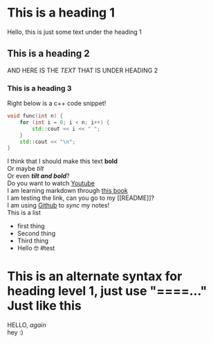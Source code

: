 # This is a heading 1
Hello, this is just some text under the heading 1
## This is a heading 2
AND HERE IS THE *TEXT* THAT IS UNDER HEADING 2
### This is a heading 3
Right below is a c++ code snippet!
```cpp
void func(int n) {
	for (int i = 0; i < n; i++) {
		std::cout << i << " ";
	}
	std::cout << "\n";
}
```

I think that I should make this text **bold**  
Or maybe *tilt*  
Or even ***tilt and bold***?  
Do you want to watch [Youtube](https://youtube.com)  
I am learning markdown through [this book](https://dl.icdst.org/pdfs/files3/c79990b0b853932d36ddc117ce2503e3.pdf)  
I am testing the link, can you go to my [[README]]?  
I am using [Github](https://github.com) to *sync* my notes!  
This is a list
- first thing
- Second thing
- Third thing
- Hello 🤓
#test 

This is an alternate syntax for heading level 1, just use "\=\=\=\=..."  
Just like this
=
HELLO, *again*  
hey :)  